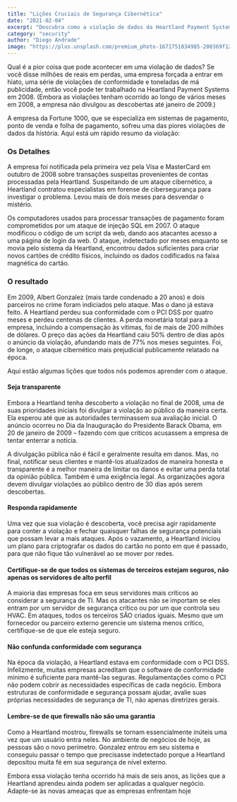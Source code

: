 ```yaml
---
title: "Lições Cruciais de Segurança Cibernética"
date: "2021-02-04"
excerpt: "Descubra como a violação de dados da Heartland Payment Systems em 2008 expôs falhas críticas na segurança cibernética e ofereceu lições valiosas para empresas de todos os setores."
category: "security"
author: "Diego Andrade"
image: "https://plus.unsplash.com/premium_photo-1671751034985-200369f12073?q=80&w=2012&auto=format&fit=crop&ixlib=rb-4.0.3&ixid=M3wxMjA3fDB8MHxwaG90by1wYWdlfHx8fGVufDB8fHx8fA%3D%3D"
---
```


Qual é a pior coisa que pode acontecer em uma violação de dados? Se você disse milhões de reais em perdas, uma empresa forçada a entrar em hiato, uma série de violações de conformidade e toneladas de má publicidade, então você pode ter trabalhado na Heartland Payment Systems em 2008. (Embora as violações tenham ocorrido ao longo de vários meses em 2008, a empresa não divulgou as descobertas até janeiro de 2009.)

A empresa da Fortune 1000, que se especializa em sistemas de pagamento, ponto de venda e folha de pagamento, sofreu uma das piores violações de dados da história. Aqui está um rápido resumo da violação:

### Os Detalhes

A empresa foi notificada pela primeira vez pela Visa e MasterCard em outubro de 2008 sobre transações suspeitas provenientes de contas processadas pela Heartland. Suspeitando de um ataque cibernético, a Heartland contratou especialistas em forense de cibersegurança para investigar o problema. Levou mais de dois meses para desvendar o mistério.

Os computadores usados para processar transações de pagamento foram comprometidos por um ataque de injeção SQL em 2007. O ataque modificou o código de um script da web, dando aos atacantes acesso a uma página de login da web. O ataque, indetectado por meses enquanto se movia pelo sistema da Heartland, encontrou dados suficientes para criar novos cartões de crédito físicos, incluindo os dados codificados na faixa magnética do cartão.

### O resultado

Em 2009, Albert Gonzalez (mais tarde condenado a 20 anos) e dois parceiros no crime foram indiciados pelo ataque. Mas o dano já estava feito. A Heartland perdeu sua conformidade com o PCI DSS por quatro meses e perdeu centenas de clientes. A perda monetária total para a empresa, incluindo a compensação às vítimas, foi de mais de 200 milhões de dólares. O preço das ações da Heartland caiu 50% dentro de dias após o anúncio da violação, afundando mais de 77% nos meses seguintes. Foi, de longe, o ataque cibernético mais prejudicial publicamente relatado na época.

Aqui estão algumas lições que todos nós podemos aprender com o ataque.

#### Seja transparente

Embora a Heartland tenha descoberto a violação no final de 2008, uma de suas prioridades iniciais foi divulgar a violação ao público da maneira certa. Ela esperou até que as autoridades terminassem sua avaliação inicial. O anúncio ocorreu no Dia da Inauguração do Presidente Barack Obama, em 20 de janeiro de 2009 – fazendo com que críticos acusassem a empresa de tentar enterrar a notícia.

A divulgação pública não é fácil e geralmente resulta em danos. Mas, no final, notificar seus clientes e mantê-los atualizados de maneira honesta e transparente é a melhor maneira de limitar os danos e evitar uma perda total da opinião pública. Também é uma exigência legal. As organizações agora devem divulgar violações ao público dentro de 30 dias após serem descobertas.

#### Responda rapidamente

Uma vez que sua violação é descoberta, você precisa agir rapidamente para conter a violação e fechar quaisquer falhas de segurança potenciais que possam levar a mais ataques. Após o vazamento, a Heartland iniciou um plano para criptografar os dados do cartão no ponto em que é passado, para que não fique tão vulnerável ao se mover por redes.

#### Certifique-se de que todos os sistemas de terceiros estejam seguros, não apenas os servidores de alto perfil

A maioria das empresas foca em seus servidores mais críticos ao considerar a segurança de TI. Mas os atacantes não se importam se eles entram por um servidor de segurança crítico ou por um que controla seu HVAC. Em ataques, todos os terceiros SÃO criados iguais. Mesmo que um fornecedor ou parceiro externo gerencie um sistema menos crítico, certifique-se de que ele esteja seguro.

#### Não confunda conformidade com segurança

Na época da violação, a Heartland estava em conformidade com o PCI DSS. Infelizmente, muitas empresas acreditam que o software de conformidade mínimo é suficiente para mantê-las seguras. Regulamentações como o PCI não podem cobrir as necessidades específicas de cada negócio. Embora estruturas de conformidade e segurança possam ajudar, avalie suas próprias necessidades de segurança de TI, não apenas diretrizes gerais.

#### Lembre-se de que firewalls não são uma garantia

Como a Heartland mostrou, firewalls se tornam essencialmente inúteis uma vez que um usuário entra neles. No ambiente de negócios de hoje, as pessoas são o novo perímetro. Gonzalez entrou em seu sistema e conseguiu passar o tempo que precisasse indetectado porque a Heartland depositou muita fé em sua segurança de nível externo.

Embora essa violação tenha ocorrido há mais de seis anos, as lições que a Heartland aprendeu ainda podem ser aplicadas a qualquer negócio. Adapte-se às novas ameaças que as empresas enfrentam hoje